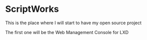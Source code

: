 # ScriptWorks

This is the place where I will start to have my open source project

The first one will be the Web Management Console for LXD 
